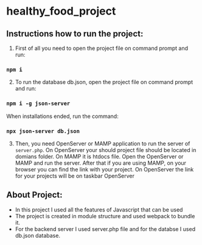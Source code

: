 # healthy_food_project
## Instructions how to run the project:
1. First of all you need to open the project file on command prompt and run: 

### `npm i`

2. To run the database db.json, open the project file on command prompt and run:

### `npm i -g json-server` 

When installations ended, run the command: 

### `npx json-server db.json`

3. Then, you need OpenServer or MAMP application to run the server of `server.php`. 
On OpenServer your should project file should be located in domians folder. 
On MAMP it is htdocs file.
Open the OpenServer or MAMP and run the server. 
After that if you are using MAMP, on your browser you can find the link with your project.
On OpenServer the link for your projects will be on taskbar OpenServer

## About Project:
 - In this project I used all the features of Javascript that can be used
 - The project is created in module structure and used webpack to bundle it.
 - For the backend server I used server.php file and for the databse I used db.json database.


  
